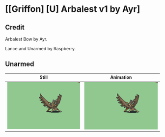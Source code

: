 # [\[Griffon\] \[U\] Arbalest v1 by Ayr]

## Credit

Arbalest Bow by Ayr.

Lance and Unarmed by Raspberry.
	
## Unarmed

| Still | Animation |
| :---: | :-------: |
| ![Unarmed still](./Unarmed_000.png) | ![Unarmed animation](./Unarmed.gif) |
